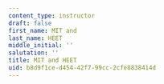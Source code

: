 ```yaml
---
content_type: instructor
draft: false
first_name: MIT and
last_name: HEET
middle_initial: ''
salutation: ''
title: MIT and HEET
uid: b8d9f1ce-d454-42f7-99cc-2cfe8838414d
---
```

